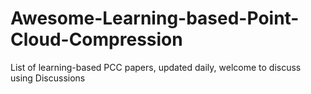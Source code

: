 # Awesome-Learning-based-Point-Cloud-Compression
List of learning-based PCC papers, updated daily, welcome to discuss using Discussions
